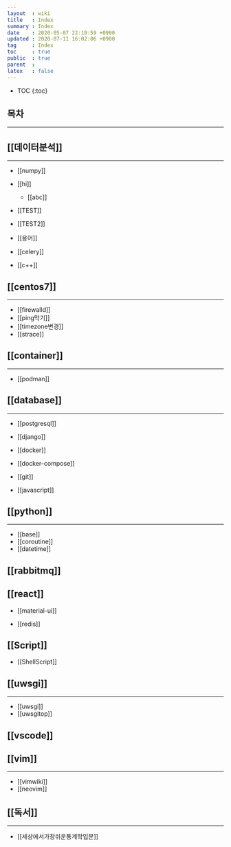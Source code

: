 ```yaml
---
layout  : wiki
title   : Index
summary : Index
date    : 2020-05-07 22:10:59 +0900
updated : 2020-07-11 16:02:06 +0900
tag     : Index
toc     : true
public  : true
parent  : 
latex   : false
---
```

* TOC
{:toc}

## 목차 
---
## [[데이터분석]]
---
* [[numpy]]

* [[hi]]
	* [[abc]] 
* [[TEST]]
* [[TEST2]]
* [[용어]]
* [[celery]]
 
 
* [[c++]] 
 
## [[centos7]]
---
* [[firewalld]]
* [[ping막기]]
* [[timezone변경]]
* [[strace]]
	
## [[container]]
---
* [[podman]]
	
## [[database]] 
---
* [[postgresql]]
	
* [[django]]
* [[docker]]
* [[docker-compose]]
* [[git]]
*  [[javascript]]

##  [[python]]
---
* [[base]]
* [[coroutine]] 
* [[datetime]]

## [[rabbitmq]]

## [[react]]
* [[material-ui]]

*  [[redis]]
## [[Script]] 
* [[ShellScript]]

##  [[uwsgi]]
---
* [[uwsgi]]
* [[uwsgitop]]
 
## [[vscode]]

##  [[vim]]
---
* [[vimwiki]]
* [[neovim]]
## [[독서]]
---
* [[세상에서가장쉬운통계학입문]]
